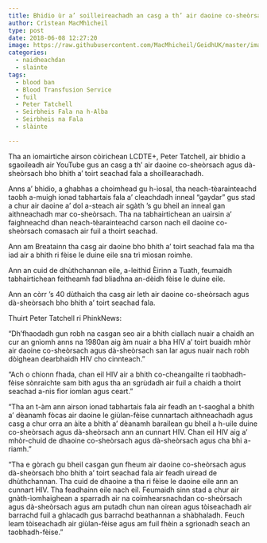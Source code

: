 ```yaml
---
title: Bhidio ùr a’ soilleireachadh an casg a th’ air daoine co-sheòrsach agus dà-sheòrsach bho bhith a’ toirt seachad fala
author: Crìstean MacMhìcheil
type: post
date: 2018-06-08 12:27:20
image: https://raw.githubusercontent.com/MacMhicheil/GeidhUK/master/images/2018-06-08-bhidio-ur-a-soilleireachadh-an-casg-a-th-air-daoine-co-sheorsach-agus-da-sheorsach-bho-bhith-a-toirt-seachad-fala.jpg
categories:
  - naidheachdan
  - slainte
tags:
  - blood ban
  - Blood Transfusion Service
  - fuil
  - Peter Tatchell
  - Seirbheis Fala na h-Alba
  - Seirbheis na Fala
  - slàinte

---
```

Tha an iomairtiche airson còirichean LCDTE+, Peter Tatchell, air bhidio a sgaoileadh air YouTube gus an casg a th&#8217; air daoine co-sheòrsach agus dà-sheòrsach bho bhith a&#8217; toirt seachad fala a shoillearachadh.

<!--more-->

Anns a&#8217; bhidio, a ghabhas a choimhead gu h-ìosal, tha neach-tèarainteachd taobh a-muigh ionad tabhartais fala a&#8217; cleachdadh inneal &#8220;gaydar&#8221; gus stad a chur air daoine a&#8217; dol a-steach air sgàth &#8217;s gu bheil an inneal gan aithneachadh mar co-sheòrsach. Tha na tabhairtichean an uairsin a&#8217; faighneachd dhan neach-tèarainteachd carson nach eil daoine co-sheòrsach comasach air fuil a thoirt seachad.

<p style="text-align: center;">
</p>

Ann am Breatainn tha casg air daoine bho bhith a&#8217; toirt seachad fala ma tha iad air a bhith ri fèise le duine eile sna trì mìosan roimhe.

Ann an cuid de dhùthchannan eile, a-leithid Èirinn a Tuath, feumaidh tabhairtichean feitheamh fad bliadhna an-dèidh fèise le duine eile.

Ann an còrr &#8217;s 40 dùthaich tha casg air leth air daoine co-sheòrsach agus dà-sheòrsach bho bhith a&#8217; toirt seachad fala.

Thuirt Peter Tatchell ri PhinkNews:

&#8220;Dh&#8217;fhaodadh gun robh na casgan seo air a bhith ciallach nuair a chaidh an cur an gnìomh anns na 1980an aig àm nuair a bha HIV a&#8217; toirt buaidh mhòr air daoine co-sheòrsach agus dà-sheòrsach san Iar agus nuair nach robh dòighean dearbhaidh HIV cho cinnteach.&#8221;

&#8220;Ach o chionn fhada, chan eil HIV air a bhith co-cheangailte ri taobhadh-fèise sònraichte sam bith agus tha an sgrùdadh air fuil a chaidh a thoirt seachad a-nis fìor iomlan agus ceart.&#8221;

&#8220;Tha an t-àm ann airson ionad tabhartais fala air feadh an t-saoghal a bhith a&#8217; dèanamh fòcas air daoine le giùlan-fèise cunnartach aithneachadh agus casg a chur orra an àite a bhith a&#8217; dèanamh barailean gu bheil a h-uile duine co-sheòrsach agus dà-sheòrsach ann an cunnart HIV. Chan eil HIV aig a&#8217; mhòr-chuid de dhaoine co-sheòrsach agus dà-sheòrsach agus cha bhi a-riamh.&#8221;

&#8220;Tha e gòrach gu bheil casgan gun fheum air daoine co-sheòrsach agus dà-sheòrsach bho bhith a&#8217; toirt seachad fala air feadh uiread de dhùthchannan. Tha cuid de dhaoine a tha ri fèise le daoine eile ann an cunnart HIV. Tha feadhainn eile nach eil. Feumaidh sinn stad a chur air gnàth-ìomhaighean a sparradh air na coimhearsnachdan co-sheòrsach agus dà-sheòrsach agus am putadh chun nan oirean agus tòiseachadh air barrachd fuil a ghlacadh gus barrachd beathannan a shàbhaladh. Feuch leam tòiseachadh air giùlan-fèise agus am fuil fhèin a sgrìonadh seach an taobhadh-fèise.&#8221;

